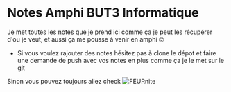 # Notes Amphi BUT3 Informatique

Je met toutes les notes que je prend ici comme ça je peut les récupérer d'ou je veut, et aussi ça me pousse à venir en amphi 🤓

- Si vous voulez rajouter des notes hésitez pas à clone le dépot et faire une demande de push avec vos notes en plus comme ça je le met sur le git


Sinon vous pouvez toujours allez check ![FEURnite](https://github.com/LePeruvienn/FEURnite)

